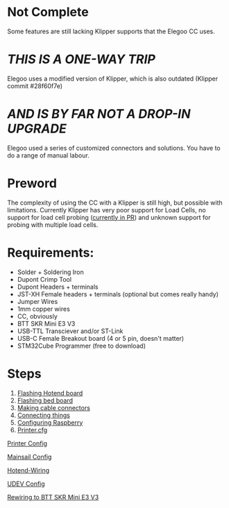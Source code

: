 # **Not Complete**

Some features are still lacking Klipper supports that the Elegoo CC uses.

# ***THIS IS A ONE-WAY TRIP***
Elegoo uses a modified version of Klipper, which is also outdated (Klipper commit #28f60f7e)

# ***AND IS BY FAR NOT A DROP-IN UPGRADE***
Elegoo used a series of customized connectors and solutions. You have to do a range of manual labour.

# Preword

The complexity of using the CC with a Klipper is still high, but possible with limitations. Currently Klipper has very poor support for Load Cells,
no support for load cell probing ([currently in PR](https://github.com/Klipper3d/klipper/pull/6871)) and unknown support for probing with multiple load cells.

# Requirements:

- Solder + Soldering Iron
- Dupont Crimp Tool
- Dupont Headers + terminals
- JST-XH Female headers + terminals (optional but comes really handy)
- Jumper Wires
- 1mm copper wires
- CC, obviously
- BTT SKR Mini E3 V3
- USB-TTL Transciever and/or ST-Link
- USB-C Female Breakout board (4 or 5 pin, doesn't matter)
- STM32Cube Programmer (free to download)

# Steps

1. [Flashing Hotend board](pages/flash-hotend.md)
1. [Flashing bed board](pages/flash-bed.md)
1. [Making cable connectors](pages/custom-connectors.md)
1. [Connecting things](pages/connection-map.md)
1. [Configuring Raspberry](pages/config-raspy.md)
1. [Printer.cfg](pages/config-mobo.md)


[Printer Config](printer-config.md)

[Mainsail Config](mainsail-config.md)

[Hotend-Wiring](recognize-hotend.md)

[UDEV Config](udev-setup.md)

[Rewiring to BTT SKR Mini E3 V3](rewire-btt-skr-mini3.md)
